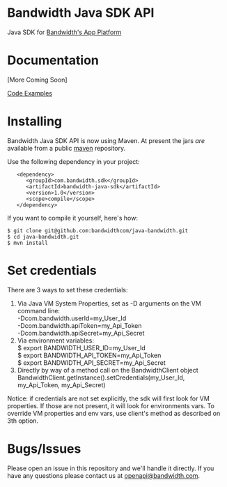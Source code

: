 # Bandwidth Java SDK API

Java SDK for [Bandwidth's App Platform](http://ap.bandwidth.com/?utm_medium=social&utm_source=github&utm_campaign=dtolb&utm_content=)

# Documentation
[More Coming Soon]

[Code Examples](https://github.com/bandwidthcom/java-bandwidth-examples)

# Installing

Bandwidth Java SDK API is now using Maven.  At present the jars *are* available from a public [maven](http://maven.apache.org/download.html) repository.

Use the following dependency in your project:

       <dependency>
          <groupId>com.bandwidth.sdk</groupId>
          <artifactId>bandwidth-java-sdk</artifactId>
          <version>1.0</version>
          <scope>compile</scope>
       </dependency>

If you want to compile it yourself, here's how:

    $ git clone git@github.com:bandwidthcom/java-bandwidth.git
    $ cd java-bandwidth.git
    $ mvn install


# Set credentials

There are 3 ways to set these credentials:

1. Via Java VM System Properties, set as -D arguments on the VM command line:  
       -Dcom.bandwidth.userId=my_User_Id  
       -Dcom.bandwidth.apiToken=my_Api_Token  
       -Dcom.bandwidth.apiSecret=my_Api_Secret  
2. Via environment variables:  
       $ export BANDWIDTH_USER_ID=my_User_Id  
       $ export BANDWIDTH_API_TOKEN=my_Api_Token  
       $ export BANDWIDTH_API_SECRET=my_Api_Secret  
3. Directly by way of a method call on the BandwidthClient object  
       BandwidthClient.getInstance().setCredentials(my_User_Id, my_Api_Token, my_Api_Secret)

Notice: if credentials are not set explicitly, the sdk will first look for VM properties. 
If those are not present, it will look for environments vars.
To override VM properties and env vars, use client's method as described on 3th option.

# Bugs/Issues
Please open an issue in this repository and we'll handle it directly. If you have any questions please contact us at openapi@bandwidth.com.
